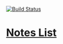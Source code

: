 [![Build Status](https://travis-ci.com/lerucom/notes-list.svg?branch=master)](https://travis-ci.com/lerucom/notes-list)
# [Notes List](https://lerucom.github.io/notes-list/)

